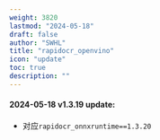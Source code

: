 ```yaml
---
weight: 3820
lastmod: "2024-05-18"
draft: false
author: "SWHL"
title: "rapidocr_openvino"
icon: "update"
toc: true
description: ""
---
```



#### 2024-05-18 v1.3.19 update:
- 对应`rapidocr_onnxruntime==1.3.20`



<script src="https://giscus.app/client.js"
        data-repo="RapidAI/RapidOCRDocs"
        data-repo-id="R_kgDOKS1JHQ"
        data-category="Q&A"
        data-category-id="DIC_kwDOKS1JHc4Ce5E0"
        data-mapping="title"
        data-strict="0"
        data-reactions-enabled="1"
        data-emit-metadata="0"
        data-input-position="top"
        data-theme="preferred_color_scheme"
        data-lang="zh-CN"
        data-loading="lazy"
        crossorigin="anonymous"
        async>
</script>